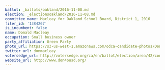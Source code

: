 ```yaml
---
ballot: _ballots/oakland/2016-11-08.md
election: _electionsoakland/2016-11-08.md
committee_name: Macleay for Oakland School Board, District 1, 2016
filer_id: '1384267'
is_incumbent: false
name: Donald Macleay
occupation: Small business owner
party_affiliation: Green Party
photo_url: https://s3-us-west-1.amazonaws.com/odca-candidate-photos/Donald-Macleay1.png
twitter_url: donmacleay
votersedge_url: http://votersedge.org/ca/en/ballot/election/area/42/contests/contest/13216/candidate/130694?&county=Alameda%20County&election_authority_id=1
website_url: http://www.don4ousd.org/
---
```


